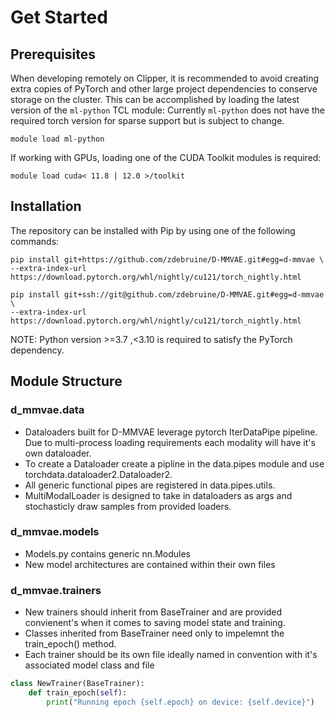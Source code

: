 # Get Started

## Prerequisites
When developing remotely on Clipper, it is recommended to avoid creating extra copies of PyTorch and other large project dependencies to conserve storage on the cluster. This can be accomplished by loading the latest version of the `ml-python` TCL module: Currently `ml-python` does not have the required torch version for sparse support but is subject to change.
```
module load ml-python
```
If working with GPUs, loading one of the CUDA Toolkit modules is required:
```
module load cuda< 11.8 | 12.0 >/toolkit
```

## Installation
The repository can be installed with Pip by using one of the following commands:
```
pip install git+https://github.com/zdebruine/D-MMVAE.git#egg=d-mmvae \
--extra-index-url https://download.pytorch.org/whl/nightly/cu121/torch_nightly.html
```
```
pip install git+ssh://git@github.com/zdebruine/D-MMVAE.git#egg=d-mmvae \
--extra-index-url https://download.pytorch.org/whl/nightly/cu121/torch_nightly.html
```
NOTE: Python version >=3.7 ,<3.10 is required to satisfy the PyTorch dependency.

## Module Structure

### d_mmvae.data
 - Dataloaders built for D-MMVAE leverage pytorch IterDataPipe pipeline. Due to multi-process loading requirements each modality will have it's own dataloader.
 - To create a Dataloader create a pipline in the data.pipes module and use torchdata.dataloader2.Dataloader2.
 - All generic functional pipes are registered in data.pipes.utils.
 - MultiModalLoader is designed to take in dataloaders as args and stochasticly draw samples from provided loaders.

### d_mmvae.models
 - Models.py contains generic nn.Modules
 - New model architectures are contained within their own files 

### d_mmvae.trainers
 - New trainers should inherit from BaseTrainer and are provided convienent's when it comes to saving model state and training.
 - Classes inherited from BaseTrainer need only to impelemnt the train_epoch() method.
 - Each trainer should be its own file ideally named in convention with it's associated model class and file
```python
class NewTrainer(BaseTrainer):
    def train_epoch(self):
        print("Running epoch {self.epoch} on device: {self.device}")
```